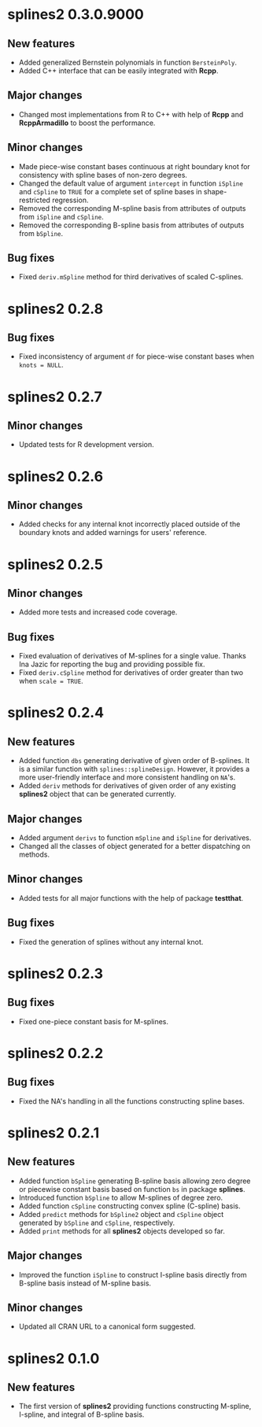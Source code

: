 # splines2 0.3.0.9000

## New features

* Added generalized Bernstein polynomials in function `BersteinPoly`.
* Added C++ interface that can be easily integrated with **Rcpp**.

## Major changes

* Changed most implementations from R to C++ with help of **Rcpp** and
  **RcppArmadillo** to boost the performance.

## Minor changes

* Made piece-wise constant bases continuous at right boundary knot for
  consistency with spline bases of non-zero degrees.
* Changed the default value of argument `intercept` in function `iSpline` and
  `cSpline` to `TRUE` for a complete set of spline bases in shape-restricted
  regression.
* Removed the corresponding M-spline basis from attributes of outputs from
  `iSpline` and `cSpline`.
* Removed the corresponding B-spline basis from attributes of outputs from
  `bSpline`.

## Bug fixes

* Fixed `deriv.mSpline` method for third derivatives of scaled C-splines.


# splines2 0.2.8

## Bug fixes

* Fixed inconsistency of argument `df` for piece-wise constant bases when
  `knots = NULL`.


# splines2 0.2.7

## Minor changes

* Updated tests for R development version.


# splines2 0.2.6

## Minor changes

* Added checks for any internal knot incorrectly placed outside of the boundary
  knots and added warnings for users' reference.


# splines2 0.2.5

## Minor changes

* Added more tests and increased code coverage.

## Bug fixes

* Fixed evaluation of derivatives of M-splines for a single value. Thanks Ina
  Jazic for reporting the bug and providing possible fix.
* Fixed `deriv.cSpline` method for derivatives of order greater than two when
  `scale = TRUE`.


# splines2 0.2.4

## New features

* Added function `dbs` generating derivative of given order of B-splines. It is
  a similar function with `splines::splineDesign`. However, it provides a more
  user-friendly interface and more consistent handling on `NA`'s.
* Added `deriv` methods for derivatives of given order of any existing
  **splines2** object that can be generated currently.

## Major changes

* Added argument `derivs` to function `mSpline` and `iSpline` for derivatives.
* Changed all the classes of object generated for a better dispatching on
  methods.

## Minor changes

* Added tests for all major functions with the help of package **testthat**.

## Bug fixes

* Fixed the generation of splines without any internal knot.


# splines2 0.2.3

## Bug fixes

* Fixed one-piece constant basis for M-splines.


# splines2 0.2.2

## Bug fixes

* Fixed the NA's handling in all the functions constructing spline bases.


# splines2 0.2.1

## New features

* Added function `bSpline` generating B-spline basis allowing zero degree or
  piecewise constant basis based on function `bs` in package **splines**.
* Introduced function `bSpline` to allow M-splines of degree zero.
* Added function `cSpline` constructing convex spline (C-spline) basis.
* Added `predict` methods for `bSpline2` object and `cSpline` object generated
  by `bSpline` and `cSpline`, respectively.
* Added `print` methods for all **splines2** objects developed so far.

## Major changes

* Improved the function `iSpline` to construct I-spline basis directly from
  B-spline basis instead of M-spline basis.

## Minor changes

* Updated all CRAN URL to a canonical form suggested.


# splines2 0.1.0

## New features

* The first version of **splines2** providing functions constructing M-spline,
  I-spline, and integral of B-spline basis.
